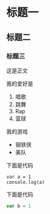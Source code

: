 # 标题一
##  标题二
### 标题三
这是正文

我的爱好是

1. 唱歌
2. 跳舞
3. Rap
4. 篮球

我的游戏

* 钢铁侠
* 美队

下面是代码

    var a = 1
    console.log(a)

下面是代码
```javascript
var b = 1
```
